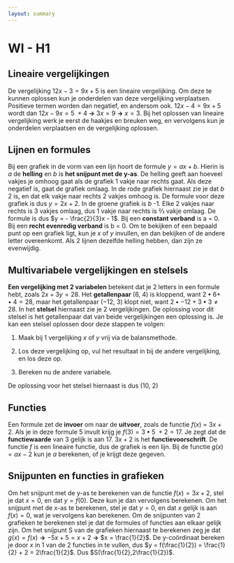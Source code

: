 ```yaml
---
layout: summary
---
```


# WI - H1

## Lineaire vergelijkingen

De vergelijking $`12x - 3 = 9x + 5`$ is een lineaire vergelijking. Om deze te kunnen oplossen kun je onderdelen van deze vergelijking verplaatsen. Positieve termen worden dan negatief, en andersom ook. $`12x - 4 = 9x + 5`$ wordt dan $`12x - 9x = 5\  + 4`$ **→** $`3x = 9`$ **→** $`x = 3`$. Bij het oplossen van lineaire vergelijking werk je eerst de haakjes en breuken weg, en vervolgens kun je onderdelen verplaatsen en de vergelijking oplossen.

## Lijnen en formules

Bij een grafiek in de vorm van een lijn hoort de formule $`y = ax + b`$. Hierin is *a* de **helling** en *b* is **het snijpunt met de y-as**. De helling geeft aan hoeveel vakjes je omhoog gaat als de grafiek 1 vakje naar rechts gaat. Als deze negatief is, gaat de grafiek omlaag. In de rode grafiek hiernaast zie je dat *b* 2 is, en dat elk vakje naar rechts 2 vakjes omhoog is. De formule voor deze grafiek is dus $`y = 2x + 2`$. In de groene grafiek is *b* -1. Elke 2 vakjes naar rechts is 3 vakjes omlaag, dus 1 vakje naar rechts is ⅔ vakje omlaag. De formule is dus $`y = - \frac{2}{3}x - 1`$. Bij een **constant verband** is a = 0. Bij een **recht evenredig verband** is b = 0. Om te bekijken of een bepaald punt op een grafiek ligt, kun je *x* of *y* invullen, en dan bekijken of de andere letter overeenkomt. Als 2 lijnen dezelfde helling hebben, dan zijn ze evenwijdig.

## Multivariabele vergelijkingen en stelsels

**Een vergelijking met 2 variabelen** betekent dat je 2 letters in een formule hebt, zoals $`2x + 3y = 28`$. Het **getallenpaar** $`(6,\ 4)`$ is kloppend, want $`2 \bullet 6 + \  \bullet 4 = 28`$, maar het getallenpaar $`( - 12,\ 3)`$ klopt niet, want $`2 \bullet - 12 + 3 \bullet 3 \neq 28`$. In het **stelsel** hiernaast zie je 2 vergelijkingen. De oplossing voor dit stelsel is het getallenpaar dat van beide vergelijkingen een oplossing is. Je kan een stelsel oplossen door deze stappen te volgen:

1.  Maak bij 1 vergelijking *x* of *y* vrij via de balansmethode.

2.  Los deze vergelijking op, vul het resultaat in bij de andere vergelijking, en los deze op.

3.  Bereken nu de andere variabele.

De oplossing voor het stelsel hiernaast is dus (10, 2)

## Functies

Een formule zet de **invoer** om naar de **uitvoer**, zoals de functie $`f(x)\  = \ 3x + 2`$. Als je in deze formule 5 invult krijg je $`f(3) = 3 \bullet 5\  + 2 = 17`$. Je zegt dat de **functiewaarde** van 3 gelijk is aan 17. $`3x + 2`$ is het **functievoorschrift**. De functie $`f`$ is een lineaire functie, dus de grafiek is een lijn. Bij de functie $`g(x) = ax - 2`$ kun je $`a`$ berekenen, of je krijgt deze gegeven.

## Snijpunten en functies in grafieken

Om het snijpunt met de y-as te berekenen van de functie $`f(x) = 3x + 2`$, stel je dat $`x = 0`$, en dat $`y = f(0)`$. Deze kun je dan vervolgens berekenen. Om het snijpunt met de x-as te berekenen, stel je dat $`y = 0`$, en dat $`x`$ gelijk is aan $`f(x) = 0`$, wat je vervolgens kan berekenen. Om de snijpunten van 2 grafieken te berekenen stel je dat de formules of functies aan elkaar gelijk zijn. Om het snijpunt S van de grafieken hiernaast te berekenen zeg je dat $`g(x) = f(x)`$ **→** $`- 5x + 5 = x + 2`$ **→** $`x = \frac{1}{2}`$. De y-coördinaat bereken je door $`x`$ in 1 van de 2 functies in te vullen, dus $`y = f(\frac{1}{2}) = \frac{1}{2} + 2 = 2\frac{1}{2}`$. Dus $`S(\frac{1}{2},2\frac{1}{2})`$.
